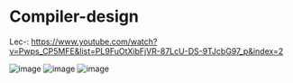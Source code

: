 # Compiler-design

Lec-: https://www.youtube.com/watch?v=Pwps_CP5MFE&list=PL9FuOtXibFjVR-87LcU-DS-9TJcbG97_p&index=2

![image](https://user-images.githubusercontent.com/59536110/200878934-bde4768b-e637-4479-9a5c-fba0bf6eb5d1.png)
![image](https://user-images.githubusercontent.com/59536110/200879026-a825bbf0-743d-4e76-88ee-18faba7246a4.png)
![image](https://user-images.githubusercontent.com/59536110/200879097-a52f3cd4-2383-401d-8b49-c54ae250e4ed.png)
